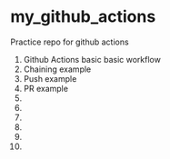 # my_github_actions
Practice repo for github actions

1. Github Actions basic basic workflow   
2. Chaining example
3. Push example
4. PR example
5. 
6.
7.
8.
9.
10.